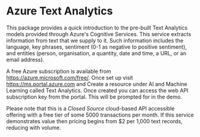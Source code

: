 Azure Text Analytics
====================

This package provides a quick introduction to the pre-built Text
Analytics models provided through Azure's Cognitive Services. This
service extracts information from text that we supply to it. Such
information includes the language, key phrases, sentiment (0-1 as
negative to positive sentiment), and entities (person, organisation, a
quantity, date and time, a URL, or an email address).

A free Azure subscription is available from
https://azure.microsoft.com/free/. Once set up visit
https://ms.portal.azure.com and Create a resource under AI and Machine
Learning called Text Analytics. Once created you can access the web
API subscription key from the portal. This will be prompted for in the
demo.

Please note that this is a *Closed Source* cloud-based API accessible
offering with a free tier of some 5000 transactions per month. If this
service demonstrates value then pricing begins from $2 per 1,000 text
records, reducing with volume.

